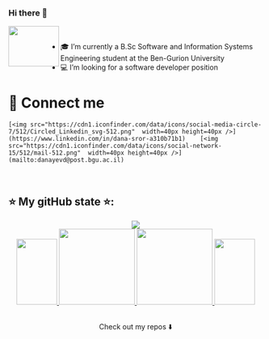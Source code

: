 ### Hi there 👋


<!--
**danaSror/danaSror** is a ✨ _special_ ✨ repository because its `README.md` (this file) appears on your GitHub profile.

Here are some ideas to get you started:

- 🎓 I’m currently a B.Sc Software and Information Systems Engineering student at the Ben-Gurion University
- :computer: I’m looking for a software developer position
- 👯 I’m looking to collaborate on ...
- 🤔 I’m looking for help with ...
- 💬 Ask me about ...
- 📫 How to reach me: ...


-->
<a><img align="left" width="100" height="80" src="https://media.giphy.com/media/bcKmIWkUMCjVm/giphy.gif"></a><br>
- 🎓 I’m currently a B.Sc Software and Information Systems Engineering student at the Ben-Gurion University
- :computer: I’m looking for a software developer position

# :open_hands: Connect me
    [<img src="https://cdn1.iconfinder.com/data/icons/social-media-circle-7/512/Circled_Linkedin_svg-512.png"  width=40px height=40px />](https://www.linkedin.com/in/dana-sror-a310b71b1)    [<img src="https://cdn1.iconfinder.com/data/icons/social-network-15/512/mail-512.png"  width=40px height=40px />](mailto:danayevd@post.bgu.ac.il)
<br>

## :star: My gitHub state :star:: 

<p align="center">
 <a href="https://github.com/danaSror">
   <img  src="https://komarev.com/ghpvc/?username=danaSror&color=ff69b4"><br>  <!-- my visitors -->
  </a>
<a href="https://github.com/danaSror">
 <img  width="80em" height="130em" src="https://media.giphy.com/media/11lxCeKo6cHkJy/giphy.gif">
  <img height="150em" src="https://github-readme-stats-eight-theta.vercel.app/api?username=danaSror&show_icons=true&theme=dracula&include_all_commits=true&count_private=true"/>
  <img height="150em" src="https://github-readme-stats-eight-theta.vercel.app/api/top-langs/?username=danaSror&layout=compact&langs_count=8&theme=dracula"/>
<img  width="80em" height="130em" src="https://media.giphy.com/media/11lxCeKo6cHkJy/giphy.gif">
</a>
</p>


<p align="center">

  <br>
Check out my repos ⬇️
</p>




